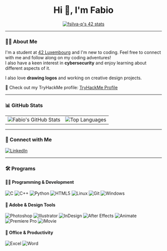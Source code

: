 <h1 align="center">Hi 👋, I'm Fabio</h1>

<p align="center">
  <a href="https://github.com/oakoudad/badge42">
    <img src="https://badge.mediaplus.ma/greenbinary/fsilva-p?1337Badge=off&UM6P=off" alt="fsilva-p's 42 stats" />
  </a>
</p>

---

### 🧑‍💻 About Me

I'm a student at [42 Luxembourg](https://42luxembourg.lu/) and I'm new to coding. Feel free to connect with me and follow along on my coding adventures!  
I also have a keen interest in **cybersecurity** and enjoy learning about different aspects of it.

I also love **drawing logos** and working on creative design projects.

🔐 Check out my TryHackMe profile: [TryHackMe Profile](https://tryhackme.com/r/p/fabio.bas)

---

### 📊 GitHub Stats

<table>
  <tr>
    <td>
      <img src="https://github-readme-stats.vercel.app/api?username=fabiosilva24&show_icons=true&theme=default" alt="Fabio's GitHub Stats"/>
    </td>
    <td>
      <img src="https://github-readme-stats.vercel.app/api/top-langs/?username=fabiosilva24&layout=compact&theme=default" alt="Top Languages"/>
    </td>
  </tr>
</table>

---

### 🔗 Connect with Me

<p align="left">
  <a href="https://www.linkedin.com/in/fabio-andre-bastos/" target="_blank">
    <img src="https://img.shields.io/badge/LinkedIn-0A66C2?style=for-the-badge&logo=linkedin&logoColor=white" alt="LinkedIn" />
  </a>
</p>

---

### 🛠️ Programs

#### 👨‍💻 Programming & Development  
<p align="left">  
  <img src="https://img.shields.io/badge/C-00599C?style=for-the-badge&logo=c&logoColor=white" alt="C" />  
  <img src="https://img.shields.io/badge/C++-00599C?style=for-the-badge&logo=c%2B%2B&logoColor=white" alt="C++" />
  <img src="https://img.shields.io/badge/Python-3776AB?style=for-the-badge&logo=python&logoColor=white" alt="Python" />
  <img src="https://img.shields.io/badge/HTML5-E34F26?style=for-the-badge&logo=html5&logoColor=white" alt="HTML5" />
  <img src="https://img.shields.io/badge/Linux-000000?style=for-the-badge&logo=linux&logoColor=white" alt="Linux" />  
  <img src="https://img.shields.io/badge/Git-F05032?style=for-the-badge&logo=git&logoColor=white" alt="Git" />  
  <img src="https://img.shields.io/badge/Windows-0078D6?style=for-the-badge&logo=windows&logoColor=white" alt="Windows" /> 
</p>  

#### 🎨 Adobe & Design Tools  
<p align="left">  
  <img src="https://img.shields.io/badge/Photoshop-31A8FF?style=for-the-badge&logo=adobe-photoshop&logoColor=white" alt="Photoshop" />  
  <img src="https://img.shields.io/badge/Illustrator-FF9A00?style=for-the-badge&logo=adobe-illustrator&logoColor=white" alt="Illustrator" />  
  <img src="https://img.shields.io/badge/InDesign-FF3366?style=for-the-badge&logo=adobe-indesign&logoColor=white" alt="InDesign" />  
  <img src="https://img.shields.io/badge/After%20Effects-9999FF?style=for-the-badge&logo=adobe-after-effects&logoColor=white" alt="After Effects" />  
  <img src="https://img.shields.io/badge/Animate-FE4C1C?style=for-the-badge&logo=adobe-animate&logoColor=white" alt="Animate" />  
  <img src="https://img.shields.io/badge/Premiere%20Pro-9999FF?style=for-the-badge&logo=adobe-premiere-pro&logoColor=white" alt="Premiere Pro" />  
  <img src="https://img.shields.io/badge/iMovie-1C1C1C?style=for-the-badge&logo=apple&logoColor=white" alt="iMovie" />
</p>  

#### 🧾 Office & Productivity  
<p align="left">  
  <img src="https://img.shields.io/badge/Microsoft%20Excel-217346?style=for-the-badge&logo=microsoft-excel&logoColor=white" alt="Excel" />  
  <img src="https://img.shields.io/badge/Microsoft%20Word-2B579A?style=for-the-badge&logo=microsoft-word&logoColor=white" alt="Word" />  
</p>


